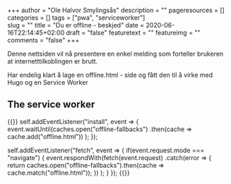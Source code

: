 +++
author = "Ole Halvor Smylingsås"
description = ""
pageresources = []
categories = []
tags = ["pwa", "serviceworker"]     
slug = ""
title = "Du er offline - beskjed"
date = 2020-06-16T22:14:45+02:00
draft = "false"
featuretext = ""
featureimg = ""
comments = "false"
+++

Denne nettsiden vil nå presentere en enkel melding som forteller brukeren at internetttilkoblingen er brutt. 
<!--more-->
Har endelig klart å lage en offline.html - side og fått den til å virke med Hugo og en Service Worker


## The service worker
{{<highlight js>}}
self.addEventListener("install", event => {
	event.waitUntil(caches.open("offline-fallbacks")
		.then(cache => cache.add("offline.html"))
	);
});


self.addEventListener("fetch", event => {
	if(event.request.mode === "navigate") {
		event.respondWith(fetch(event.request)
				.catch(error => {
					return caches.open("offline-fallbacks").then(cache => cache.match("offline.html"));
				})
		);
	}
});
{{</highlight>}}